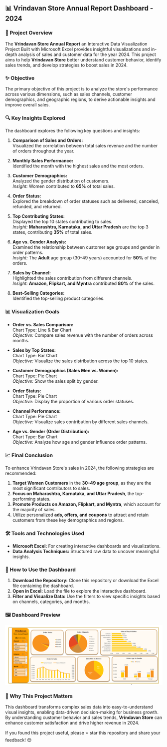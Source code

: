 ## 📊 Vrindavan Store Annual Report Dashboard - 2024  

### 📜 Project Overview  
The **Vrindavan Store Annual Report** an Interactive Data Visualization Project Built with Microsoft Excel provides insightful visualizations and in-depth analysis of sales and customer data for the year 2024. This project aims to help **Vrindavan Store** better understand customer behavior, identify sales trends, and develop strategies to boost sales in 2024.

### ✨ Objective  
The primary objective of this project is to analyze the store's performance across various dimensions, such as sales channels, customer demographics, and geographic regions, to derive actionable insights and improve overall sales.

### 🔍 Key Insights Explored  
The dashboard explores the following key questions and insights:

1. **Comparison of Sales and Orders:**  
   Visualized the correlation between total sales revenue and the number of orders throughout the year.

2. **Monthly Sales Performance:**  
   Identified the month with the highest sales and the most orders.

3. **Customer Demographics:**  
   Analyzed the gender distribution of customers.  
   *Insight:* Women contributed to **65%** of total sales.

4. **Order Status:**  
   Explored the breakdown of order statuses such as delivered, canceled, refunded, and returned.

5. **Top Contributing States:**  
   Displayed the top 10 states contributing to sales.  
   *Insight:* **Maharashtra, Karnataka, and Uttar Pradesh** are the top 3 states, contributing **35%** of total sales.

6. **Age vs. Gender Analysis:**  
   Examined the relationship between customer age groups and gender in order patterns.  
   *Insight:* The **Adult** age group (30–49 years) accounted for **50%** of the orders.

7. **Sales by Channel:**  
   Highlighted the sales contribution from different channels.  
   *Insight:* **Amazon, Flipkart, and Myntra** contributed **80%** of the sales.

8. **Best-Selling Categories:**  
   Identified the top-selling product categories.

### 📊 Visualization Goals  

- **Order vs. Sales Comparison:**  
  Chart Type: Line & Bar Chart  
  *Objective:* Compare sales revenue with the number of orders across months.

- **Sales by Top States:**  
  Chart Type: Bar Chart  
  *Objective:* Visualize the sales distribution across the top 10 states.

- **Customer Demographics (Sales Men vs. Women):**  
  Chart Type: Pie Chart  
  *Objective:* Show the sales split by gender.

- **Order Status:**  
  Chart Type: Pie Chart  
  *Objective:* Display the proportion of various order statuses.

- **Channel Performance:**  
  Chart Type: Pie Chart  
  *Objective:* Visualize sales contribution by different sales channels.

- **Age vs. Gender (Order Distribution):**  
  Chart Type: Bar Chart  
  *Objective:* Analyze how age and gender influence order patterns.

### 📈 Final Conclusion  
To enhance Vrindavan Store's sales in 2024, the following strategies are recommended:

1. **Target Women Customers** in the **30–49 age group**, as they are the most significant contributors to sales.  
2. **Focus on Maharashtra, Karnataka, and Uttar Pradesh**, the top-performing states.  
3. **Promote Products on Amazon, Flipkart, and Myntra**, which account for the majority of sales.  
4. Utilize personalized **ads, offers, and coupons** to attract and retain customers from these key demographics and regions.

### 🛠️ Tools and Technologies Used  

- **Microsoft Excel:** For creating interactive dashboards and visualizations.
- **Data Analysis Techniques:** Structured raw data to uncover meaningful insights.

### 📂 How to Use the Dashboard  

1. **Download the Repository:** Clone this repository or download the Excel file containing the dashboard.  
2. **Open in Excel:** Load the file to explore the interactive dashboard.  
3. **Filter and Visualize Data:** Use the filters to view specific insights based on channels, categories, and months.

### 🖼️ Dashboard Preview  

![Vrindavan Store Annual Report](Vrindavan%20Store%20Annual%20Report.png)

### 🌟 Why This Project Matters  
This dashboard transforms complex sales data into easy-to-understand visual insights, enabling data-driven decision-making for business growth. By understanding customer behavior and sales trends, **Vrindavan Store** can enhance customer satisfaction and drive higher revenue in 2024.

If you found this project useful, please ⭐ star this repository and share your feedback! 😊
